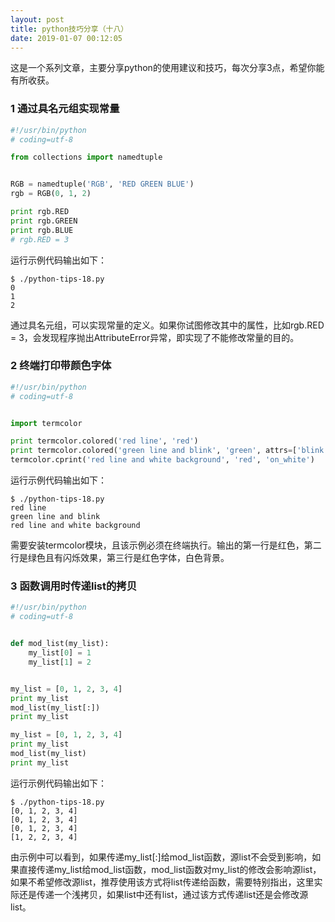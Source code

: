 ```yaml
---
layout: post
title: python技巧分享（十八）
date: 2019-01-07 00:12:05
---
```


这是一个系列文章，主要分享python的使用建议和技巧，每次分享3点，希望你能有所收获。

### 1 通过具名元组实现常量

```python
#!/usr/bin/python
# coding=utf-8

from collections import namedtuple


RGB = namedtuple('RGB', 'RED GREEN BLUE')
rgb = RGB(0, 1, 2)

print rgb.RED
print rgb.GREEN
print rgb.BLUE
# rgb.RED = 3
```

运行示例代码输出如下：

```
$ ./python-tips-18.py
0
1
2
```

通过具名元组，可以实现常量的定义。如果你试图修改其中的属性，比如rgb.RED = 3，会发现程序抛出AttributeError异常，即实现了不能修改常量的目的。

### 2 终端打印带颜色字体

```python
#!/usr/bin/python
# coding=utf-8


import termcolor

print termcolor.colored('red line', 'red')
print termcolor.colored('green line and blink', 'green', attrs=['blink'])
termcolor.cprint('red line and white background', 'red', 'on_white')
```

运行示例代码输出如下：

```
$ ./python-tips-18.py
red line
green line and blink
red line and white background

```

需要安装termcolor模块，且该示例必须在终端执行。输出的第一行是红色，第二行是绿色且有闪烁效果，第三行是红色字体，白色背景。


### 3 函数调用时传递list的拷贝

```python
#!/usr/bin/python
# coding=utf-8


def mod_list(my_list):
    my_list[0] = 1
    my_list[1] = 2


my_list = [0, 1, 2, 3, 4]
print my_list
mod_list(my_list[:])
print my_list

my_list = [0, 1, 2, 3, 4]
print my_list
mod_list(my_list)
print my_list
```

运行示例代码输出如下：

```
$ ./python-tips-18.py
[0, 1, 2, 3, 4]
[0, 1, 2, 3, 4]
[0, 1, 2, 3, 4]
[1, 2, 2, 3, 4]
```

由示例中可以看到，如果传递my_list[:]给mod_list函数，源list不会受到影响，如果直接传递my_list给mod_list函数，mod_list函数对my_list的修改会影响源list，如果不希望修改源list，推荐使用该方式将list传递给函数，需要特别指出，这里实际还是传递一个浅拷贝，如果list中还有list，通过该方式传递list还是会修改源list。
